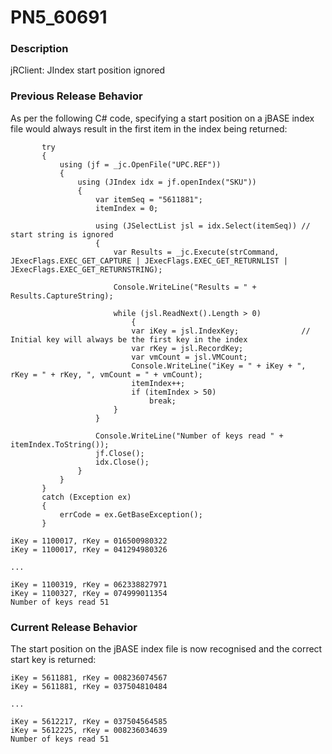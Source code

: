 # PN5_60691

<PageHeader />

### Description

jRClient: JIndex start position ignored



### Previous Release Behavior

As per the following C# code, specifying a start position on a jBASE index file would always result in the first item in the index being returned:

```
       try
       {
           using (jf = _jc.OpenFile("UPC.REF"))
           {
               using (JIndex idx = jf.openIndex("SKU"))
               {
                   var itemSeq = "5611881";
                   itemIndex = 0;

                   using (JSelectList jsl = idx.Select(itemSeq)) // start string is ignored
                   {
                       var Results = _jc.Execute(strCommand, JExecFlags.EXEC_GET_CAPTURE | JExecFlags.EXEC_GET_RETURNLIST | JExecFlags.EXEC_GET_RETURNSTRING);

                       Console.WriteLine("Results = " + Results.CaptureString);

                       while (jsl.ReadNext().Length > 0)
                           {
                           var iKey = jsl.IndexKey;              // Initial key will always be the first key in the index
                           var rKey = jsl.RecordKey;
                           var vmCount = jsl.VMCount;
                           Console.WriteLine("iKey = " + iKey + ", rKey = " + rKey, ", vmCount = " + vmCount);
                           itemIndex++;
                           if (itemIndex > 50)
                               break;
                       }
                   }

                   Console.WriteLine("Number of keys read " + itemIndex.ToString());
                   jf.Close();
                   idx.Close();
               }
           }
       }
       catch (Exception ex)
       {
           errCode = ex.GetBaseException();
       }
```

```
iKey = 1100017, rKey = 016500980322
iKey = 1100017, rKey = 041294980326

...

iKey = 1100319, rKey = 062338827971
iKey = 1100327, rKey = 074999011354
Number of keys read 51
```



### Current Release Behavior

The start position on the jBASE index file is now recognised and the correct start key is returned:

```
iKey = 5611881, rKey = 008236074567
iKey = 5611881, rKey = 037504810484

...

iKey = 5612217, rKey = 037504564585
iKey = 5612225, rKey = 008236034639
Number of keys read 51
```

  
<PageFooter />
